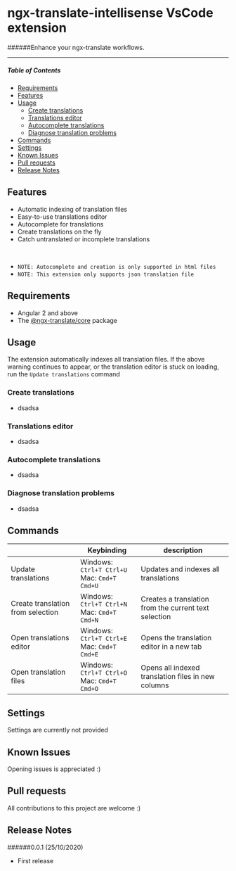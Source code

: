 # ngx-translate-intellisense VsCode extension

######Enhance your ngx-translate workflows.

---

##### Table of Contents

- [Requirements](#requirements)
- [Features](#features)
- [Usage](#usage)
  - [Create translations](#createtranslations)
  - [Translations editor](#translationseditor)
  - [Autocomplete translations](#autocompletetranslations)
  - [Diagnose translation problems](#diagnosetranslationproblems)
- [Commands](#commands)
- [Settings](#settings)
- [Known Issues](#knownissues)
- [Pull requests](#pullrequests)
- [Release Notes](#releasenotes)

## Features

- Automatic indexing of translation files
- Easy-to-use translations editor
- Autocomplete for translations
- Create translations on the fly
- Catch untranslated or incomplete translations

<br />

- `NOTE: Autocomplete and creation is only supported in html files`
- `NOTE: This extension only supports json translation file`

## Requirements

- Angular 2 and above
- The [@ngx-translate/core](https://github.com/ngx-translate/core "Open ngx-translate on GitHub") package

## Usage

The extension automatically indexes all translation files. If the above warning continues to appear, or the translation editor is stuck on loading, run the `Update translations` command

### Create translations

- dsadsa

### Translations editor

- dsadsa

### Autocomplete translations

- dsadsa

### Diagnose translation problems

- dsadsa

## Commands

|                                   | Keybinding                                        | description                                           |
| --------------------------------- | ------------------------------------------------- | ----------------------------------------------------- |
| Update translations               | Windows: `Ctrl+T Ctrl+U` <br/> Mac: `Cmd+T Cmd+U` | Updates and indexes all translations                  |
| Create translation from selection | Windows: `Ctrl+T Ctrl+N` <br/> Mac: `Cmd+T Cmd+N` | Creates a translation from the current text selection |
| Open translations editor          | Windows: `Ctrl+T Ctrl+E` <br/> Mac: `Cmd+T Cmd+E` | Opens the translation editor in a new tab             |
| Open translation files            | Windows: `Ctrl+T Ctrl+O` <br/> Mac: `Cmd+T Cmd+O` | Opens all indexed translation files in new columns    |

## Settings

Settings are currently not provided

<!-- |                                           | type    | default | description                                     |
| ----------------------------------------- | ------- | ------- | ----------------------------------------------- |
| ng-translate-intellisense.isEnable        | boolean | true    | Toggle the highlight, default is true.          |
| ng-translate-intellisense.isCaseSensitive | boolean | true    | Whether the keywords are case sensitive or not. | -->

## Known Issues

Opening issues is appreciated :)

## Pull requests

All contributions to this project are welcome :)

## Release Notes

######0.0.1 (25/10/2020)

- First release
